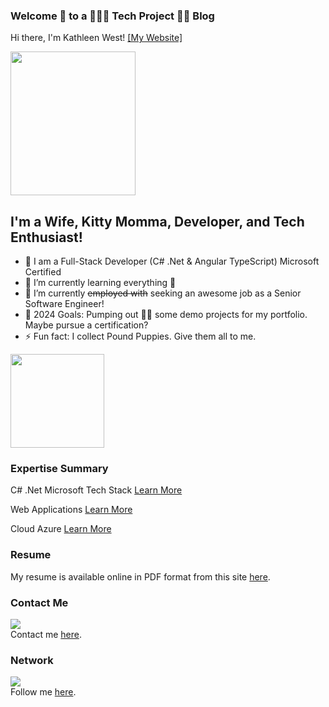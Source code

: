 ### Welcome 👋 to a 👩🏼‍💻 Tech Project 🙆🏼 Blog 

Hi there, I'm Kathleen West! [[My Website]](https://portfolio.katiegirl.net)

<img src="https://www.katiegirl.net/images/GitHubHeadShot.jpg" width="200" height="230">

## I'm a Wife, Kitty Momma, Developer, and Tech Enthusiast!

- 🔭 I am a Full-Stack Developer (C# .Net & Angular TypeScript) Microsoft Certified
- 🌱 I’m currently learning everything 🤣
- 👯 I’m currently <s>employed with</s> seeking an awesome job as a Senior Software Engineer!
- 🥅 2024 Goals: Pumping out 💪🏻 some demo projects for my portfolio. Maybe pursue a certification?  
- ⚡ Fun fact: I collect Pound Puppies. Give them all to me.  

<img src="https://www.katiegirl.net/images/social/poundpuppies.jpg" width="150" height="150">

### Expertise Summary

C# .Net Microsoft Tech Stack [Learn More](https://portfolio.katiegirl.net/techexperience/c-net-framework/)

Web Applications [Learn More](https://portfolio.katiegirl.net/web-applications/)

Cloud Azure [Learn More](https://portfolio.katiegirl.net/techexperience/cloud/)

### Resume

My resume is available online in PDF format from this site [here](https://portfolio.katiegirl.net/resume/).

### Contact Me
<img src="https://i2.wp.com/portfolio.katiegirl.net/wp-content/uploads/2017/11/mailontheway.jpg?resize=200%2C181"><br> 
Contact me <a href="https://portfolio.katiegirl.net/2017/11/07/how-to-contact-me/">here</a>. 

### Network

<img src="https://i1.wp.com/portfolio.katiegirl.net/wp-content/uploads/2019/02/linkedin.jpg?resize=150%2C150&ssl=1"><br> 
Follow me <a href="https://www.linkedin.com/in/kathleenewest/">here</a>.
